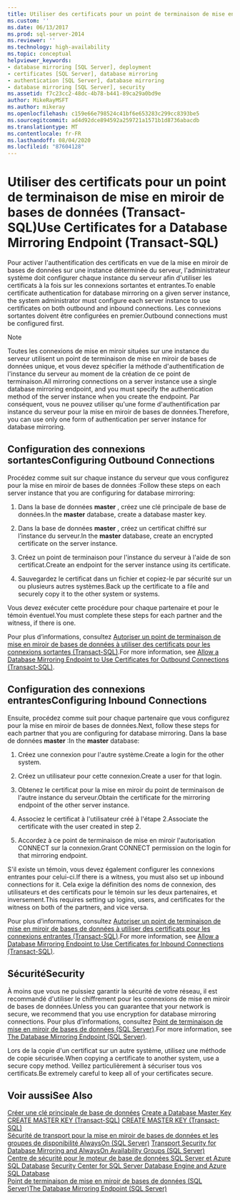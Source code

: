 ```yaml
---
title: Utiliser des certificats pour un point de terminaison de mise en miroir de bases de données (Transact-SQL) | Microsoft Docs
ms.custom: ''
ms.date: 06/13/2017
ms.prod: sql-server-2014
ms.reviewer: ''
ms.technology: high-availability
ms.topic: conceptual
helpviewer_keywords:
- database mirroring [SQL Server], deployment
- certificates [SQL Server], database mirroring
- authentication [SQL Server], database mirroring
- database mirroring [SQL Server], security
ms.assetid: f7c23cc2-48dc-4b78-b441-89ca29a0bd9e
author: MikeRayMSFT
ms.author: mikeray
ms.openlocfilehash: c159e66e798524c41bf6e653283c299cc8393be5
ms.sourcegitcommit: ad4d92dce894592a259721a1571b1d8736abacdb
ms.translationtype: MT
ms.contentlocale: fr-FR
ms.lasthandoff: 08/04/2020
ms.locfileid: "87604128"
---
```

# <a name="use-certificates-for-a-database-mirroring-endpoint-transact-sql"></a><span data-ttu-id="25977-102">Utiliser des certificats pour un point de terminaison de mise en miroir de bases de données (Transact-SQL)</span><span class="sxs-lookup"><span data-stu-id="25977-102">Use Certificates for a Database Mirroring Endpoint (Transact-SQL)</span></span>
  <span data-ttu-id="25977-103">Pour activer l'authentification des certificats en vue de la mise en miroir de bases de données sur une instance déterminée du serveur, l'administrateur système doit configurer chaque instance du serveur afin d'utiliser les certificats à la fois sur les connexions sortantes et entrantes.</span><span class="sxs-lookup"><span data-stu-id="25977-103">To enable certificate authentication for database mirroring on a given server instance, the system administrator must configure each server instance to use certificates on both outbound and inbound connections.</span></span> <span data-ttu-id="25977-104">Les connexions sortantes doivent être configurées en premier.</span><span class="sxs-lookup"><span data-stu-id="25977-104">Outbound connections must be configured first.</span></span>  
  
> [!NOTE]  
>  <span data-ttu-id="25977-105">Toutes les connexions de mise en miroir situées sur une instance du serveur utilisent un point de terminaison de mise en miroir de bases de données unique, et vous devez spécifier la méthode d'authentification de l'instance du serveur au moment de la création de ce point de terminaison.</span><span class="sxs-lookup"><span data-stu-id="25977-105">All mirroring connections on a server instance use a single database mirroring endpoint, and you must specify the authentication method of the server instance when you create the endpoint.</span></span> <span data-ttu-id="25977-106">Par conséquent, vous ne pouvez utiliser qu'une forme d'authentification par instance du serveur pour la mise en miroir de bases de données.</span><span class="sxs-lookup"><span data-stu-id="25977-106">Therefore, you can use only one form of authentication per server instance for database mirroring.</span></span>  
  
## <a name="configuring-outbound-connections"></a><span data-ttu-id="25977-107">Configuration des connexions sortantes</span><span class="sxs-lookup"><span data-stu-id="25977-107">Configuring Outbound Connections</span></span>  
 <span data-ttu-id="25977-108">Procédez comme suit sur chaque instance du serveur que vous configurez pour la mise en miroir de bases de données :</span><span class="sxs-lookup"><span data-stu-id="25977-108">Follow these steps on each server instance that you are configuring for database mirroring:</span></span>  
  
1.  <span data-ttu-id="25977-109">Dans la base de données **master** , créez une clé principale de base de données.</span><span class="sxs-lookup"><span data-stu-id="25977-109">In the **master** database, create a database master key.</span></span>  
  
2.  <span data-ttu-id="25977-110">Dans la base de données **master** , créez un certificat chiffré sur l’instance du serveur.</span><span class="sxs-lookup"><span data-stu-id="25977-110">In the **master** database, create an encrypted certificate on the server instance.</span></span>  
  
3.  <span data-ttu-id="25977-111">Créez un point de terminaison pour l'instance du serveur à l'aide de son certificat.</span><span class="sxs-lookup"><span data-stu-id="25977-111">Create an endpoint for the server instance using its certificate.</span></span>  
  
4.  <span data-ttu-id="25977-112">Sauvegardez le certificat dans un fichier et copiez-le par sécurité sur un ou plusieurs autres systèmes.</span><span class="sxs-lookup"><span data-stu-id="25977-112">Back up the certificate to a file and securely copy it to the other system or systems.</span></span>  
  
 <span data-ttu-id="25977-113">Vous devez exécuter cette procédure pour chaque partenaire et pour le témoin éventuel.</span><span class="sxs-lookup"><span data-stu-id="25977-113">You must complete these steps for each partner and the witness, if there is one.</span></span>  
  
 <span data-ttu-id="25977-114">Pour plus d’informations, consultez [Autoriser un point de terminaison de mise en miroir de bases de données à utiliser des certificats pour les connexions sortantes &#40;Transact-SQL&#41;](database-mirroring-use-certificates-for-outbound-connections.md).</span><span class="sxs-lookup"><span data-stu-id="25977-114">For more information, see [Allow a Database Mirroring Endpoint to Use Certificates for Outbound Connections &#40;Transact-SQL&#41;](database-mirroring-use-certificates-for-outbound-connections.md).</span></span>  
  
## <a name="configuring-inbound-connections"></a><span data-ttu-id="25977-115">Configuration des connexions entrantes</span><span class="sxs-lookup"><span data-stu-id="25977-115">Configuring Inbound Connections</span></span>  
 <span data-ttu-id="25977-116">Ensuite, procédez comme suit pour chaque partenaire que vous configurez pour la mise en miroir de bases de données.</span><span class="sxs-lookup"><span data-stu-id="25977-116">Next, follow these steps for each partner that you are configuring for database mirroring.</span></span> <span data-ttu-id="25977-117">Dans la base de données **master** :</span><span class="sxs-lookup"><span data-stu-id="25977-117">In the **master** database:</span></span>  
  
1.  <span data-ttu-id="25977-118">Créez une connexion pour l'autre système.</span><span class="sxs-lookup"><span data-stu-id="25977-118">Create a login for the other system.</span></span>  
  
2.  <span data-ttu-id="25977-119">Créez un utilisateur pour cette connexion.</span><span class="sxs-lookup"><span data-stu-id="25977-119">Create a user for that login.</span></span>  
  
3.  <span data-ttu-id="25977-120">Obtenez le certificat pour la mise en miroir du point de terminaison de l'autre instance du serveur.</span><span class="sxs-lookup"><span data-stu-id="25977-120">Obtain the certificate for the mirroring endpoint of the other server instance.</span></span>  
  
4.  <span data-ttu-id="25977-121">Associez le certificat à l'utilisateur créé à l'étape 2.</span><span class="sxs-lookup"><span data-stu-id="25977-121">Associate the certificate with the user created in step 2.</span></span>  
  
5.  <span data-ttu-id="25977-122">Accordez à ce point de terminaison de mise en miroir l'autorisation CONNECT sur la connexion.</span><span class="sxs-lookup"><span data-stu-id="25977-122">Grant CONNECT permission on the login for that mirroring endpoint.</span></span>  
  
 <span data-ttu-id="25977-123">S'il existe un témoin, vous devez également configurer les connexions entrantes pour celui-ci.</span><span class="sxs-lookup"><span data-stu-id="25977-123">If there is a witness, you must also set up inbound connections for it.</span></span> <span data-ttu-id="25977-124">Cela exige la définition des noms de connexion, des utilisateurs et des certificats pour le témoin sur les deux partenaires, et inversement.</span><span class="sxs-lookup"><span data-stu-id="25977-124">This requires setting up logins, users, and certificates for the witness on both of the partners, and vice versa.</span></span>  
  
 <span data-ttu-id="25977-125">Pour plus d’informations, consultez [Autoriser un point de terminaison de mise en miroir de bases de données à utiliser des certificats pour les connexions entrantes &#40;Transact-SQL&#41;](database-mirroring-use-certificates-for-inbound-connections.md).</span><span class="sxs-lookup"><span data-stu-id="25977-125">For more information, see [Allow a Database Mirroring Endpoint to Use Certificates for Inbound Connections &#40;Transact-SQL&#41;](database-mirroring-use-certificates-for-inbound-connections.md).</span></span>  
  
## <a name="security"></a><span data-ttu-id="25977-126">Sécurité</span><span class="sxs-lookup"><span data-stu-id="25977-126">Security</span></span>  
 <span data-ttu-id="25977-127">À moins que vous ne puissiez garantir la sécurité de votre réseau, il est recommandé d'utiliser le chiffrement pour les connexions de mise en miroir de bases de données.</span><span class="sxs-lookup"><span data-stu-id="25977-127">Unless you can guarantee that your network is secure, we recommend that you use encryption for database mirroring connections.</span></span> <span data-ttu-id="25977-128">Pour plus d’informations, consultez [Point de terminaison de mise en miroir de bases de données &#40;SQL Server&#41;](the-database-mirroring-endpoint-sql-server.md).</span><span class="sxs-lookup"><span data-stu-id="25977-128">For more information, see [The Database Mirroring Endpoint &#40;SQL Server&#41;](the-database-mirroring-endpoint-sql-server.md).</span></span>  
  
 <span data-ttu-id="25977-129">Lors de la copie d'un certificat sur un autre système, utilisez une méthode de copie sécurisée.</span><span class="sxs-lookup"><span data-stu-id="25977-129">When copying a certificate to another system, use a secure copy method.</span></span> <span data-ttu-id="25977-130">Veillez particulièrement à sécuriser tous vos certificats.</span><span class="sxs-lookup"><span data-stu-id="25977-130">Be extremely careful to keep all of your certificates secure.</span></span>  
  
## <a name="see-also"></a><span data-ttu-id="25977-131">Voir aussi</span><span class="sxs-lookup"><span data-stu-id="25977-131">See Also</span></span>  
 <span data-ttu-id="25977-132">[Créer une clé principale de base de données](../../relational-databases/security/encryption/create-a-database-master-key.md) </span><span class="sxs-lookup"><span data-stu-id="25977-132">[Create a Database Master Key](../../relational-databases/security/encryption/create-a-database-master-key.md) </span></span>  
 <span data-ttu-id="25977-133">[CREATE MASTER KEY &#40;Transact-SQL&#41;](/sql/t-sql/statements/create-master-key-transact-sql) </span><span class="sxs-lookup"><span data-stu-id="25977-133">[CREATE MASTER KEY &#40;Transact-SQL&#41;](/sql/t-sql/statements/create-master-key-transact-sql) </span></span>  
 <span data-ttu-id="25977-134">[Sécurité de transport pour la mise en miroir de bases de données et les groupes de disponibilité AlwaysOn &#40;SQL Server&#41;](transport-security-database-mirroring-always-on-availability.md) </span><span class="sxs-lookup"><span data-stu-id="25977-134">[Transport Security for Database Mirroring and AlwaysOn Availability Groups &#40;SQL Server&#41;](transport-security-database-mirroring-always-on-availability.md) </span></span>  
 <span data-ttu-id="25977-135">[Centre de sécurité pour le moteur de base de données SQL Server et Azure SQL Database](../../relational-databases/security/security-center-for-sql-server-database-engine-and-azure-sql-database.md) </span><span class="sxs-lookup"><span data-stu-id="25977-135">[Security Center for SQL Server Database Engine and Azure SQL Database](../../relational-databases/security/security-center-for-sql-server-database-engine-and-azure-sql-database.md) </span></span>  
 [<span data-ttu-id="25977-136">Point de terminaison de mise en miroir de bases de données &#40;SQL Server&#41;</span><span class="sxs-lookup"><span data-stu-id="25977-136">The Database Mirroring Endpoint &#40;SQL Server&#41;</span></span>](the-database-mirroring-endpoint-sql-server.md)  
  
  
